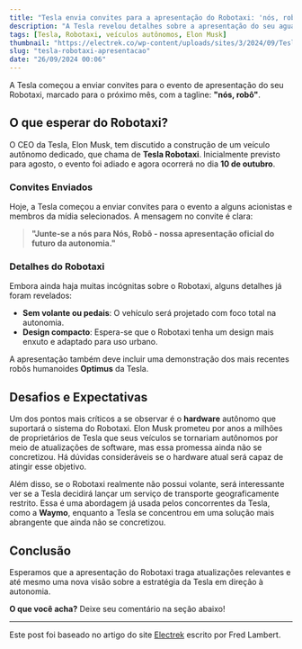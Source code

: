 ```yaml
---
title: "Tesla envia convites para a apresentação do Robotaxi: 'nós, robô'"
description: "A Tesla revelou detalhes sobre a apresentação do seu aguardado Robotaxi, destacando inovações em condução autônoma."
tags: [Tesla, Robotaxi, veículos autônomos, Elon Musk]
thumbnail: "https://electrek.co/wp-content/uploads/sites/3/2024/09/Tesla-we-robot-rotaxi-unveiling-event.jpg?quality=82&strip=all&w=1600"
slug: "tesla-robotaxi-apresentacao"
date: "26/09/2024 00:06"
---
```


A Tesla começou a enviar convites para o evento de apresentação do seu Robotaxi, marcado para o próximo mês, com a tagline: **"nós, robô"**.

## O que esperar do Robotaxi?

O CEO da Tesla, Elon Musk, tem discutido a construção de um veículo autônomo dedicado, que chama de **Tesla Robotaxi**. Inicialmente previsto para agosto, o evento foi adiado e agora ocorrerá no dia **10 de outubro**.

### Convites Enviados

Hoje, a Tesla começou a enviar convites para o evento a alguns acionistas e membros da mídia selecionados. A mensagem no convite é clara: 

> **"Junte-se a nós para Nós, Robô - nossa apresentação oficial do futuro da autonomia."**

### Detalhes do Robotaxi

Embora ainda haja muitas incógnitas sobre o Robotaxi, alguns detalhes já foram revelados:

- **Sem volante ou pedais**: O vehículo será projetado com foco total na autonomia.
- **Design compacto**: Espera-se que o Robotaxi tenha um design mais enxuto e adaptado para uso urbano.

A apresentação também deve incluir uma demonstração dos mais recentes robôs humanoides **Optimus** da Tesla.

## Desafios e Expectativas

Um dos pontos mais críticos a se observar é o **hardware** autônomo que suportará o sistema do Robotaxi. Elon Musk prometeu por anos a milhões de proprietários de Tesla que seus veículos se tornariam autônomos por meio de atualizações de software, mas essa promessa ainda não se concretizou. Há dúvidas consideráveis se o hardware atual será capaz de atingir esse objetivo.

Além disso, se o Robotaxi realmente não possui volante, será interessante ver se a Tesla decidirá lançar um serviço de transporte geograficamente restrito. Essa é uma abordagem já usada pelos concorrentes da Tesla, como a **Waymo**, enquanto a Tesla se concentrou em uma solução mais abrangente que ainda não se concretizou.

## Conclusão

Esperamos que a apresentação do Robotaxi traga atualizações relevantes e até mesmo uma nova visão sobre a estratégia da Tesla em direção à autonomia. 

**O que você acha?** Deixe seu comentário na seção abaixo!

---

Este post foi baseado no artigo do site [Electrek](https://electrek.co/2024/09/25/tesla-invites-robotaxi-unveiling-we-robot/) escrito por Fred Lambert.